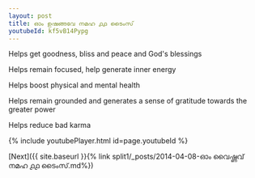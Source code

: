 ```yaml
---
layout: post
title: ഓം ഉഷങ്ങവേ നമഹ ൧൧ ടൈംസ്
youtubeId: kf5vB14Pypg
---
```

 
 
Helps get goodness, bliss and peace and God's blessings
 
Helps remain focused, help generate inner energy 
 
Helps boost physical and mental health 
 
Helps remain grounded and generates a sense of gratitude towards the greater power 
 
Helps reduce bad karma
 
 
 
 


{% include youtubePlayer.html id=page.youtubeId %}
 
[Next]({{ site.baseurl }}{% link  split1/_posts/2014-04-08-ഓം വൈഷ്ണവ് നമഹ ൧൧ ടൈംസ്.md%})
 
